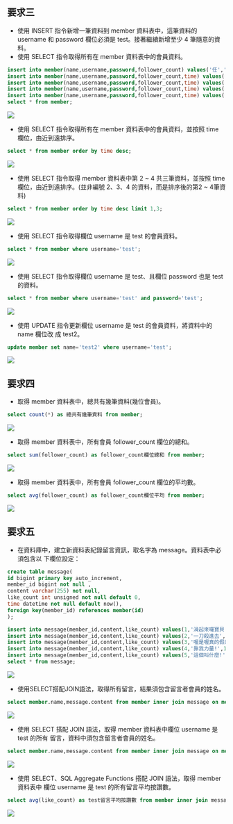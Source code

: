 ## 要求三

* 使用 INSERT 指令新增⼀筆資料到 member 資料表中，這筆資料的 username 和
password 欄位必須是 test。接著繼續新增至少 4 筆隨意的資料。
* 使用 SELECT 指令取得所有在 member 資料表中的會員資料。
~~~~sql
insert into member(name,username,password,follower_count) values('任','test','test',100);
insert into member(name,username,password,follower_count,time) values('與','yu','yu',500,'2000-01-31 00:30:15');
insert into member(name,username,password,follower_count,time) values('陳','chen','chen',50,'2018-08-28 08:48:48');
insert into member(name,username,password,follower_count,time) values('晨','chenchen','chenchen',800,'2020-02-09 14:09:15');
insert into member(name,username,password,follower_count,time) values('芯','xin','xin',1000,'2004-06-16 06:30:30');
select * from member; 
~~~~

![](https://img.onl/r3bpe4)

* 使用 SELECT 指令取得所有在 member 資料表中的會員資料，並按照 time 欄位，由近到遠排序。
~~~~sql
select * from member order by time desc;
~~~~
![](https://img.onl/LURHSL)

* 使用 SELECT 指令取得 member 資料表中第 2 ~ 4 共三筆資料，並按照 time 欄位，由近到遠排序。(並非編號 2、3、4 的資料，而是排序後的第2 ~ 4筆資料)
~~~~sql
select * from member order by time desc limit 1,3;
~~~~
![](https://img.onl/w0uYD)

* 使用 SELECT 指令取得欄位 username 是 test 的會員資料。
~~~~sql
select * from member where username='test';
~~~~
![](https://img.onl/PvcT1K)

* 使用 SELECT 指令取得欄位 username 是 test、且欄位 password 也是 test 的資料。
~~~~sql
select * from member where username='test' and password='test';
~~~~
![](https://img.onl/hLliiO)

* 使用 UPDATE 指令更新欄位 username 是 test 的會員資料，將資料中的 name 欄位改
成 test2。
~~~~sql
update member set name='test2' where username='test';
~~~~
![](https://img.onl/WDVHW3)

## 要求四

* 取得 member 資料表中，總共有幾筆資料(幾位會員)。
~~~~sql
select count(*) as 總共有幾筆資料 from member;
~~~~
![](https://img.onl/RXr6HJ)

* 取得 member 資料表中，所有會員 follower_count 欄位的總和。
~~~~sql
select sum(follower_count) as follower_count欄位總和 from member;
~~~~
![](https://img.onl/jNysmb)

* 取得 member 資料表中，所有會員 follower_count 欄位的平均數。
~~~~sql
select avg(follower_count) as follower_count欄位平均 from member;
~~~~
![](https://img.onl/U6WALt)

## 要求五
*  在資料庫中，建立新資料表紀錄留言資訊，取名字為 message。資料表中必須包含以
下欄位設定：
~~~~sql
create table message(
id bigint primary key auto_increment,
member_id bigint not null ,
content varchar(255) not null,
like_count int unsigned not null default 0,
time datetime not null default now(),
foreign key(member_id) references member(id)
);

insert into message(member_id,content,like_count) values(1,'滑起來囉寶貝',500);
insert into message(member_id,content,like_count) values(2,'一刀殺進去',800);
insert into message(member_id,content,like_count) values(3,'喔是喔真的假的555',10);
insert into message(member_id,content,like_count) values(4,'靠我力量!',1000);
insert into message(member_id,content,like_count) values(5,'這個叫什麼!',1200);
select * from message;
~~~~
![](https://img.onl/22GLmL)

* 使用SELECT搭配JOIN語法，取得所有留言，結果須包含留言者會員的姓名。
~~~~sql
select member.name,message.content from member inner join message on member.id=message.member_id;
~~~~
![](https://img.onl/5wCcP6)

* 使用 SELECT 搭配 JOIN 語法，取得 member 資料表中欄位 username 是 test 的所有
留言，資料中須包含留言者會員的姓名。
~~~~sql
select member.name,message.content from member inner join message on member.id=message.member_id where username='test';
~~~~
![](https://img.onl/IhANSU)

* 使用 SELECT、SQL Aggregate Functions 搭配 JOIN 語法，取得 member 資料表中
欄位 username 是 test 的所有留言平均按讚數。
~~~~sql
select avg(like_count) as test留言平均按讚數 from member inner join message on member.id=message.member_id where username='test';
~~~~
![](https://img.onl/cuH4S4)
